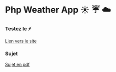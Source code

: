 # Php Weather App :sunny: :umbrella: :cloud:

### Testez le :zap:

[Lien vers le site](https://dentoid-hints.000webhostapp.com/)

### Sujet

[Sujet en pdf](https://dentoid-hints.000webhostapp.com/test_web_Pradeo.pdf)

